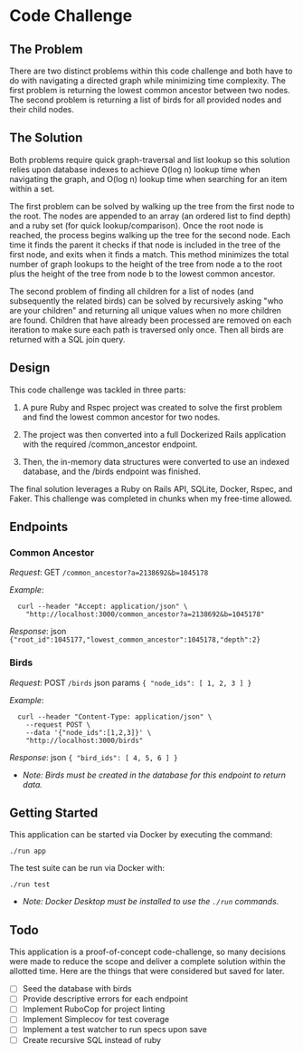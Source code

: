 # Code Challenge

## The Problem

There are two distinct problems within this code challenge and both have to do
with navigating a directed graph while minimizing time complexity. The first
problem is returning the lowest common ancestor between two nodes. The second
problem is returning a list of birds for all provided nodes and their child
nodes.

## The Solution

Both problems require quick graph-traversal and list lookup so this solution
relies upon database indexes to achieve O(log n) lookup time when navigating
the graph, and O(log n) lookup time when searching for an item within a set.

The first problem can be solved by walking up the tree from the first node to
the root. The nodes are appended to an array (an ordered list to find depth)
and a ruby set (for quick lookup/comparison). Once the root node is reached,
the process begins walking up the tree for the second node. Each time it finds
the parent it checks if that node is included in the tree of the first node,
and exits when it finds a match. This method minimizes the total number of
graph lookups to the height of the tree from node a to the root plus the height
of the tree from node b to the lowest common ancestor.

The second problem of finding all children for a list of nodes (and subsequently
the related birds) can be solved by recursively asking "who are your children"
and returning all unique values when no more children are found. Children that
have already been processed are removed on each iteration to make sure each
path is traversed only once. Then all birds are returned with a SQL join query.

## Design

This code challenge was tackled in three parts:

1) A pure Ruby and Rspec project was created to solve the first problem and find
the lowest common ancestor for two nodes.

2) The project was then converted into a full Dockerized Rails application with
the required /common_ancestor endpoint.

3) Then, the in-memory data structures were converted to use an indexed
database, and the /birds endpoint was finished.

The final solution leverages a Ruby on Rails API, SQLite, Docker, Rspec, and
Faker. This challenge was completed in chunks when my free-time allowed.

## Endpoints

### Common Ancestor

*Request*: GET `/common_ancestor?a=2138692&b=1045178`

*Example*:
```
  curl --header "Accept: application/json" \
    "http://localhost:3000/common_ancestor?a=2138692&b=1045178"
```

*Response*: json `{"root_id":1045177,"lowest_common_ancestor":1045178,"depth":2}`

### Birds

*Request*: POST `/birds` json params `{ "node_ids": [ 1, 2, 3 ] }`

*Example*:
```
  curl --header "Content-Type: application/json" \
    --request POST \
    --data '{"node_ids":[1,2,3]}' \
    "http://localhost:3000/birds"
```

*Response*: json `{ "bird_ids": [ 4, 5, 6 ] }`

* *Note: Birds must be created in the database for this endpoint to return data.*

## Getting Started

This application can be started via Docker by executing the command:

`./run app`

The test suite can be run via Docker with:

`./run test`

* *Note: Docker Desktop must be installed to use the `./run` commands.*

## Todo

This application is a proof-of-concept code-challenge, so many decisions were
made to reduce the scope and deliver a complete solution within the allotted
time. Here are the things that were considered but saved for later.

- [ ] Seed the database with birds
- [ ] Provide descriptive errors for each endpoint
- [ ] Implement RuboCop for project linting
- [ ] Implement Simplecov for test coverage
- [ ] Implement a test watcher to run specs upon save
- [ ] Create recursive SQL instead of ruby
